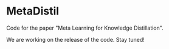 # MetaDistil
Code for the paper "Meta Learning for Knowledge Distillation".

We are working on the release of the code. Stay tuned!
